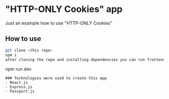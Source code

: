 # "HTTP-ONLY Cookies" app

Just an example how to use "HTTP-ONLY Cookies"

## How to use

```bash
git clone <this repo>
npm i
after cloning the repo and installing dependencies you can run frontend and backend separately
```
npm run dev
```
### Technologies were used to create this app
- React.js
- Express.js
- Passport.js